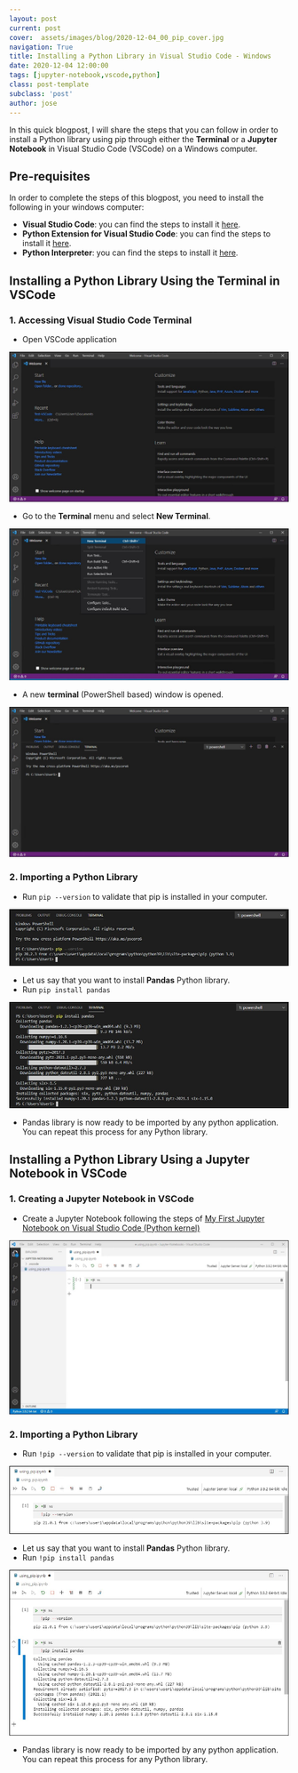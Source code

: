 ```yaml
---
layout: post
current: post
cover:  assets/images/blog/2020-12-04_00_pip_cover.jpg
navigation: True
title: Installing a Python Library in Visual Studio Code - Windows
date: 2020-12-04 12:00:00
tags: [jupyter-notebook,vscode,python]
class: post-template
subclass: 'post'
author: jose
---
```


In this quick blogpost, I will share the steps that you can follow in order to install a Python library using pip through either the **Terminal** or a **Jupyter Notebook** in Visual Studio Code (VSCode) on a Windows computer.

## Pre-requisites
In order to complete the steps of this blogpost, you need to install the following in your windows computer:
* **Visual Studio Code**: you can find the steps to install it [here](https://blog.openthreatresearch.com/installing_vscode_windows).
* **Python Extension for Visual Studio Code**: you can find the steps to install it [here](https://blog.openthreatresearch.com/installing_python_extension_vscode).
* **Python Interpreter**: you can find the steps to install it [here](https://blog.openthreatresearch.com/installing_python_interpreter).

## Installing a Python Library Using the Terminal in VSCode
### 1. Accessing Visual Studio Code Terminal
* Open VSCode application

![](assets/images/blog/2020-12-04_01_pip__vscode_application.jpg)

* Go to the **Terminal** menu and select **New Terminal**.

![](assets/images/blog/2020-12-04_02_pip_new_terminal.jpg)

* A new **terminal** (PowerShell based) window is opened.

![](assets/images/blog/2020-12-04_03_pip_new_terminal_window.jpg)

### 2. Importing a Python Library
* Run ```pip --version``` to validate that pip is installed in your computer.

![](assets/images/blog/2020-12-04_04_pip_installation_validation.jpg)

* Let us say that you want to install **Pandas** Python library.
* Run ```pip install pandas```

![](assets/images/blog/2020-12-04_05_pip_install_pandas.jpg)

* Pandas library is now ready to be imported by any python application. You can repeat this process for any Python library.

## Installing a Python Library Using a Jupyter Notebook in VSCode
### 1. Creating a Jupyter Notebook in VSCode
* Create a Jupyter Notebook following the steps of [My First Jupyter Notebook on Visual Studio Code (Python kernel)](https://blog.openthreatresearch.com/first_jupyter_notebook_vscode)

![](assets/images/blog/2020-12-04_06_pip_vscode_jupyter_notebook.jpg)

### 2. Importing a Python Library
* Run ```!pip --version``` to validate that pip is installed in your computer.

![](assets/images/blog/2020-12-04_07_pip_vscode_jupyter_notebook_pip_version.jpg)

* Let us say that you want to install **Pandas** Python library.
* Run ```!pip install pandas```

![](assets/images/blog/2020-12-04_08_pip_vscode_jupyter_notebook_pip_install.jpg)

* Pandas library is now ready to be imported by any python application. You can repeat this process for any Python library.